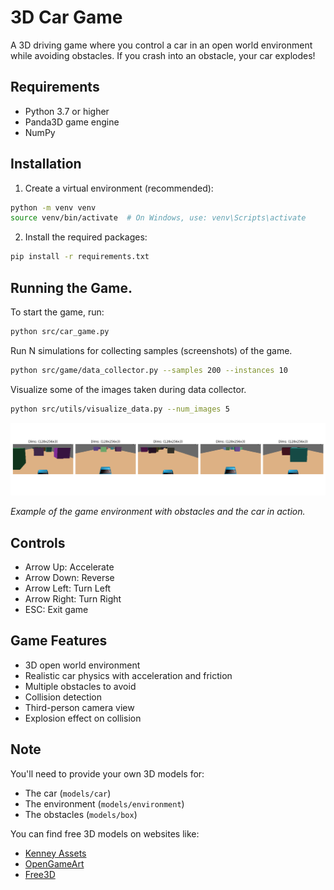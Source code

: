 # 3D Car Game

A 3D driving game where you control a car in an open world environment while avoiding obstacles. If you crash into an obstacle, your car explodes!

## Requirements

- Python 3.7 or higher
- Panda3D game engine
- NumPy

## Installation

1. Create a virtual environment (recommended):
```bash
python -m venv venv
source venv/bin/activate  # On Windows, use: venv\Scripts\activate
```

2. Install the required packages:
```bash
pip install -r requirements.txt
```

## Running the Game.

To start the game, run:
```bash
python src/car_game.py
```

Run N simulations for collecting samples (screenshots) of the game.
```bash
python src/game/data_collector.py --samples 200 --instances 10
```

Visualize some of the images taken during data collector.
```bash
python src/utils/visualize_data.py --num_images 5
```

![Simulation Screenshot](assets/images/simulation_screenshots.png)

*Example of the game environment with obstacles and the car in action.*

## Controls

- Arrow Up: Accelerate
- Arrow Down: Reverse
- Arrow Left: Turn Left
- Arrow Right: Turn Right
- ESC: Exit game

## Game Features

- 3D open world environment
- Realistic car physics with acceleration and friction
- Multiple obstacles to avoid
- Collision detection
- Third-person camera view
- Explosion effect on collision


## Note

You'll need to provide your own 3D models for:
- The car (`models/car`)
- The environment (`models/environment`)
- The obstacles (`models/box`)

You can find free 3D models on websites like:
- [Kenney Assets](https://kenney.nl/assets)
- [OpenGameArt](https://opengameart.org/)
- [Free3D](https://free3d.com/) 